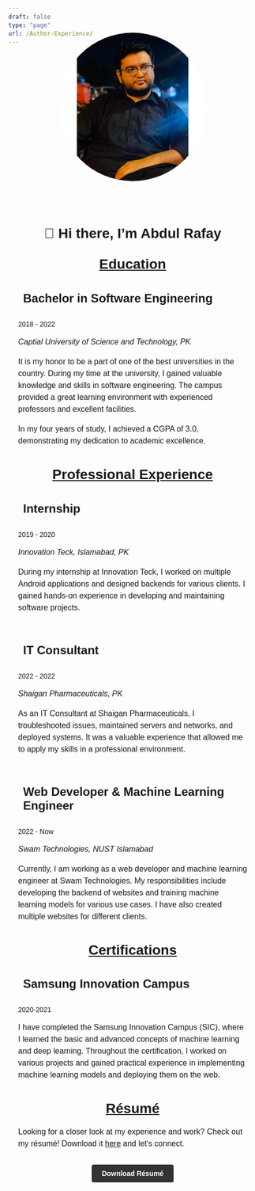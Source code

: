 ```yaml
---
draft: false
type: "page"
url: /Author-Experience/
---
```


<!-- <html>
<head>
  <title>Professional Experience</title>
  <link rel="stylesheet" href="https://cdnjs.cloudflare.com/ajax/libs/font-awesome/5.15.3/css/all.min.css">
  <style>
    body {
      font-family: Arial, sans-serif;
    }
    .container {
      max-width: 800px;
      margin: 0 auto;
      padding: 20px;
    }
    .circle {
      width: 300px;
      height: 300px;
      border-radius: 50%;
      margin: 0 auto;
      position: relative;
      transform: translateY(-20%);
      overflow: hidden;
    }
    .circle img {
      display: block;
      width: 100%;
      height: 100%;
      object-fit: cover;
    }
    .circle i {
      display: flex;
      justify-content: center;
      align-items: center;
      width: 100%;
      height: 100%;
      font-size: 120px;
    }
    h1 {
      text-align: center;
      margin-top: 30px;
      font-size: 28px;
      font-weight: bold;
    }
    h2 {
      font-size: 24px;
      font-weight: bold;
      margin-top: 20px;
    }
    h4 {
      font-size: 16px;
      font-weight: bold;
      margin-bottom: 5px;
    }
    p {
      font-size: 16px;
      line-height: 1.5;
    }
    .underline {
      text-decoration: underline;
    }
    .experience {
      margin-bottom: 40px;
    }
    .experience:last-child {
      margin-bottom: 0;
    }
    .experience-title {
      display: flex;
      align-items: center;
      margin-bottom: 10px;
    }
    .experience-title i {
      margin-right: 10px;
    }
    .duration {
      font-size: 14px;
      margin-bottom: 10px;
    }
    .description {
      margin-bottom: 20px;
    }
    .resume-link {
      display: block;
      text-align: center;
      margin-top: 40px;
    }
    .resume-link a {
      padding: 10px 20px;
      background-color: #333;
      color: #fff;
      text-decoration: none;
      font-weight: bold;
      border-radius: 4px;
      transition: background-color 0.3s;
    }
    .resume-link a:hover {
      background-color: #555;
    }
  </style>
</head>
<body>
  <div class="container">
    <div class="circle">
      <img src="/images/avatar.jpg" alt="Your Image">
    </div>
    <h1>👋 Hi there, I’m Abdul Rafay</h1>
    <h1 class="underline">Education</h1>
    <div class="experience">
      <div class="experience-title">
        <i class="fas fa-graduation-cap"></i>
        <h2>Bachelor in Software Engineering</h2>
      </div>
      <div class="duration">2018 - 2022</div>
      <p>
        <em>Captial University of Science and Technology, PK</em>
      </p>
      <p>
        It is my honor to be a part of one of the best universities in the country. During my time at the university, I gained valuable knowledge and skills in software engineering. The campus provided a great learning environment with experienced professors and excellent facilities.
      </p>
      <p>
        In my four years of study, I achieved a CGPA of 3.0, demonstrating my dedication to academic excellence.
      </p>
    </div>
    <h1 class="underline">Professional Experience</h1>
    <div class="experience">
      <div class="experience-title">
        <i class="fas fa-briefcase"></i>
        <h2>Internship</h2>
      </div>
      <div class="duration">2019 - 2020</div>
      <p>
        <em>Innovation Teck, Islamabad, PK</em>
      </p>
      <p>
        During my internship at Innovation Teck, I worked on multiple Android applications and designed backends for various clients. I gained hands-on experience in developing and maintaining software projects.
      </p>
    </div>
    <div class="experience">
      <div class="experience-title">
        <i class="fas fa-briefcase"></i>
        <h2>IT Consultant</h2>
      </div>
      <div class="duration">2022 - 2022</div>
      <p>
        <em>Shaigan Pharmaceuticals, PK</em>
      </p>
      <p>
        As an IT Consultant at Shaigan Pharmaceuticals, I troubleshooted issues, maintained servers and networks, and deployed systems. It was a valuable experience that allowed me to apply my skills in a professional environment.
      </p>
    </div>
    <div class="experience">
      <div class="experience-title">
        <i class="fas fa-briefcase"></i>
        <h2>Web Developer & Machine Learning Engineer</h2>
      </div>
      <div class="duration">2022 - Now</div>
      <p>
        <em>Swam Technologies, NUST Islamabad</em>
      </p>
      <p>
        Currently, I am working as a web developer and machine learning engineer at Swam Technologies. My responsibilities include developing the backend of websites and training machine learning models for various use cases. I have also created multiple websites for different clients.
      </p>
    </div>
    <h1 class="underline">Certifications</h1>
    <div class="experience">
      <div class="experience-title">
        <i class="fas fa-certificate"></i>
        <h2>Samsung Innovation Campus</h2>
      </div>
      <div class="duration">2020-2021</div>
      <p>
        I have completed the Samsung Innovation Campus (SIC), where I learned the basic and advanced concepts of machine learning and deep learning. Throughout the certification, I worked on various projects and gained practical experience in implementing machine learning models and deploying them on the web.
      </p>
    </div>
    <h1 class="underline">Résumé</h1>
    <p>
      Looking for a closer look at my experience and work? Check out my résumé! Download it
      <a href="/images/CV/Abdul-Rafay.pdf" download>here</a> and let's connect.
    </p>
    <div class="resume-link">
      <a href="/images/CV/Abdul-Rafay.pdf" download>Download Résumé</a>
    </div>
  </div>
</body>
</html> -->

<html>
<head>
  <title>Professional Experience</title>
  <link rel="stylesheet" href="https://cdnjs.cloudflare.com/ajax/libs/font-awesome/5.15.3/css/all.min.css">
  <style>
    body {
      font-family: Arial, sans-serif;
      transition: color 0.3s, background-color 0.3s;
    }
    body.dark-mode {
      color: #f5f5f5;
      background-color: #333333;
    }
    .container {
      max-width: 800px;
      margin: 0 auto;
      padding: 20px;
    }
    .circle {
      width: 300px;
      height: 300px;
      border-radius: 50%;
      margin: 0 auto;
      position: relative;
      transform: translateY(-20%);
      overflow: hidden;
    }
    .circle img {
      display: block;
      width: 100%;
      height: 100%;
      object-fit: cover;
    }
    .circle i {
      display: flex;
      justify-content: center;
      align-items: center;
      width: 100%;
      height: 100%;
      font-size: 120px;
    }
    h1 {
      text-align: center;
      margin-top: 30px;
      font-size: 28px;
      font-weight: bold;
    }
    h1.underline {
      text-decoration: underline;
    }
    h2 {
      font-size: 24px;
      font-weight: bold;
      margin-top: 20px;
    }
    h4 {
      font-size: 16px;
      font-weight: bold;
      margin-bottom: 5px;
    }
    p {
      font-size: 16px;
      line-height: 1.5;
    }
    .experience {
      margin-bottom: 40px;
    }
    .experience:last-child {
      margin-bottom: 0;
    }
    .experience-title {
      display: flex;
      align-items: center;
      margin-bottom: 10px;
    }
    .experience-title i {
      margin-right: 10px;
    }
    .duration {
      font-size: 14px;
      margin-bottom: 10px;
    }
    .description {
      margin-bottom: 20px;
    }
    .resume-link {
      display: block;
      text-align: center;
      margin-top: 40px;
    }
    .resume-link a {
      padding: 10px 20px;
      background-color: #333;
      color: #fff;
      text-decoration: none;
      font-weight: bold;
      border-radius: 4px;
      transition: background-color 0.3s;
    }
    .resume-link a:hover {
      background-color: #555;
    }
    .dark-mode-toggle {
      text-align: center;
      margin-bottom: 20px;
    }
    .dark-mode-toggle button {
      background-color: #333;
      color: #fff;
      border: none;
      padding: 8px 16px;
      font-weight: bold;
      border-radius: 4px;
      cursor: pointer;
      transition: background-color 0.3s;
    }
    .dark-mode-toggle button:hover {
      background-color: #555;
    }
  </style>
</head>
<body>
  <div class="container">
    <div class="circle">
      <img src="/images/avatar.jpg" alt="Your Image">
    </div>
    <h1>👋 Hi there, I’m Abdul Rafay</h1>
    <h1 class="underline">Education</h1>
    <div class="experience">
      <div class="experience-title">
        <i class="fas fa-graduation-cap"></i>
        <h2>Bachelor in Software Engineering</h2>
      </div>
      <div class="duration">2018 - 2022</div>
      <p>
        <em>Captial University of Science and Technology, PK</em>
      </p>
      <p>
        It is my honor to be a part of one of the best universities in the country. During my time at the university, I gained valuable knowledge and skills in software engineering. The campus provided a great learning environment with experienced professors and excellent facilities.
      </p>
      <p>
        In my four years of study, I achieved a CGPA of 3.0, demonstrating my dedication to academic excellence.
      </p>
    </div>
    <h1 class="underline">Professional Experience</h1>
    <div class="experience">
      <div class="experience-title">
        <i class="fas fa-briefcase"></i>
        <h2>Internship</h2>
      </div>
      <div class="duration">2019 - 2020</div>
      <p>
        <em>Innovation Teck, Islamabad, PK</em>
      </p>
      <p>
        During my internship at Innovation Teck, I worked on multiple Android applications and designed backends for various clients. I gained hands-on experience in developing and maintaining software projects.
      </p>
    </div>
    <div class="experience">
      <div class="experience-title">
        <i class="fas fa-briefcase"></i>
        <h2>IT Consultant</h2>
      </div>
      <div class="duration">2022 - 2022</div>
      <p>
        <em>Shaigan Pharmaceuticals, PK</em>
      </p>
      <p>
        As an IT Consultant at Shaigan Pharmaceuticals, I troubleshooted issues, maintained servers and networks, and deployed systems. It was a valuable experience that allowed me to apply my skills in a professional environment.
      </p>
    </div>
    <div class="experience">
      <div class="experience-title">
        <i class="fas fa-briefcase"></i>
        <h2>Web Developer & Machine Learning Engineer</h2>
      </div>
      <div class="duration">2022 - Now</div>
      <p>
        <em>Swam Technologies, NUST Islamabad</em>
      </p>
      <p>
        Currently, I am working as a web developer and machine learning engineer at Swam Technologies. My responsibilities include developing the backend of websites and training machine learning models for various use cases. I have also created multiple websites for different clients.
      </p>
    </div>
    <h1 class="underline">Certifications</h1>
    <div class="experience">
      <div class="experience-title">
        <i class="fas fa-certificate"></i>
        <h2>Samsung Innovation Campus</h2>
      </div>
      <div class="duration">2020-2021</div>
      <p>
        I have completed the Samsung Innovation Campus (SIC), where I learned the basic and advanced concepts of machine learning and deep learning. Throughout the certification, I worked on various projects and gained practical experience in implementing machine learning models and deploying them on the web.
      </p>
    </div>
    <h1 class="underline">Résumé</h1>
    <p>
      Looking for a closer look at my experience and work? Check out my résumé! Download it
      <a href="/images/CV/Abdul-Rafay.pdf" download>here</a> and let's connect.
    </p>
    <div class="resume-link">
      <a href="/images/CV/Abdul-Rafay.pdf" download>Download Résumé</a>
    </div>
  </div>

  <script>
    function toggleDarkMode() {
      const body = document.body;
      body.classList.toggle("dark-mode");
    }
  </script>
</body>
</html>
